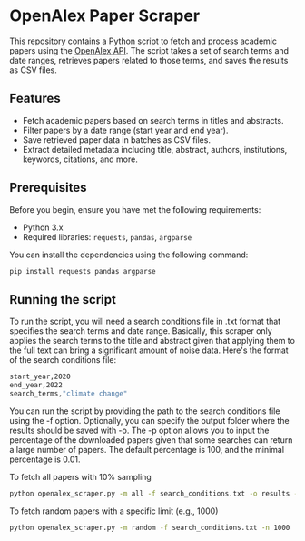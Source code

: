 # OpenAlex Paper Scraper

This repository contains a Python script to fetch and process academic papers using the [OpenAlex API](https://openalex.org/). The script takes a set of search terms and date ranges, retrieves papers related to those terms, and saves the results as CSV files. 

## Features

- Fetch academic papers based on search terms in titles and abstracts.
- Filter papers by a date range (start year and end year).
- Save retrieved paper data in batches as CSV files.
- Extract detailed metadata including title, abstract, authors, institutions, keywords, citations, and more.

## Prerequisites

Before you begin, ensure you have met the following requirements:
- Python 3.x
- Required libraries: `requests`, `pandas`, `argparse`

You can install the dependencies using the following command:

```bash
pip install requests pandas argparse
```

## Running the script

To run the script, you will need a search conditions file in .txt format that specifies the search terms and date range. Basically, this scraper only applies the search terms to the title and abstract given that applying them to the full text can bring a significant amount of noise data. Here's the format of the search conditions file:

```bash
start_year,2020
end_year,2022
search_terms,"climate change"
```

You can run the script by providing the path to the search conditions file using the -f option. Optionally, you can specify the output folder where the results should be saved with -o. The -p option allows you to input the percentage of the downloaded papers given that some searches can return a large number of papers. The default percentage is 100, and the minimal percentage is 0.01. 


To fetch all papers with 10% sampling
```bash
python openalex_scraper.py -m all -f search_conditions.txt -o results -p 10
```
To fetch random papers with a specific limit (e.g., 1000)
```bash
python openalex_scraper.py -m random -f search_conditions.txt -n 1000
```
